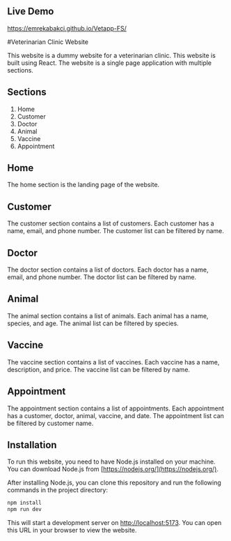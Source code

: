 ## Live Demo
https://emrekabakci.github.io/Vetapp-FS/

#Veterinarian Clinic Website

This website is a dummy website for a veterinarian clinic. This website is built using React. The website is a single page application with multiple sections.

## Sections

1. Home
2. Customer
3. Doctor
4. Animal
5. Vaccine
6. Appointment

## Home

The home section is the landing page of the website.

## Customer

The customer section contains a list of customers. Each customer has a name, email, and phone number. The customer list can be filtered by name.

## Doctor

The doctor section contains a list of doctors. Each doctor has a name, email, and phone number. The doctor list can be filtered by name.

## Animal

The animal section contains a list of animals. Each animal has a name, species, and age. The animal list can be filtered by species.

## Vaccine

The vaccine section contains a list of vaccines. Each vaccine has a name, description, and price. The vaccine list can be filtered by name.

## Appointment

The appointment section contains a list of appointments. Each appointment has a customer, doctor, animal, vaccine, and date. The appointment list can be filtered by customer name.

## Installation

To run this website, you need to have Node.js installed on your machine. You can download Node.js from [https://nodejs.org/](https://nodejs.org/).

After installing Node.js, you can clone this repository and run the following commands in the project directory:

```bash
npm install
npm run dev
```

This will start a development server on [http://localhost:5173](http://localhost:5173). You can open this URL in your browser to view the website.

